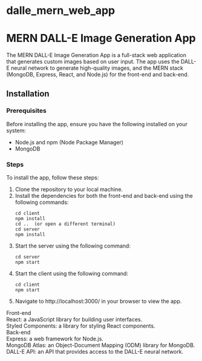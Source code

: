 # dalle_mern_web_app
# MERN DALL-E Image Generation App

The MERN DALL-E Image Generation App is a full-stack web application that generates custom images based on user input. The app uses the DALL-E neural network to generate high-quality images, and the MERN stack (MongoDB, Express, React, and Node.js) for the front-end and back-end.

## Installation

### Prerequisites

Before installing the app, ensure you have the following installed on your system:

- Node.js and npm (Node Package Manager)
- MongoDB

### Steps

To install the app, follow these steps:

1. Clone the repository to your local machine.
2. Install the dependencies for both the front-end and back-end using the following commands:  
    ```
    cd client  
    npm install  
    cd ..  (or open a different terminal)
    cd server  
    npm install  
    ```
3. Start the server using the following command:  
    ```
    cd server  
    npm start  
    ```
4. Start the client using the following command:  
    ```
    cd client  
    npm start  
    ```
5. Navigate to http://localhost:3000/ in your browser to view the app.

Front-end  
    React: a JavaScript library for building user interfaces.  
    Styled Components: a library for styling React components.  
Back-end  
    Express: a web framework for Node.js.  
    MongoDB Atlas: an Object-Document Mapping (ODM) library for MongoDB.  
DALL-E API: an API that provides access to the DALL-E neural network.  
